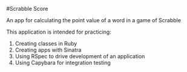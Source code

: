 #Scrabble Score

An app for calculating the point value of a word in a game of Scrabble

This application is intended for practicing:

1. Creating classes in Ruby
2. Creating apps with Sinatra
3. Using RSpec to drive development of an application
4. Using Capybara for integration testing
